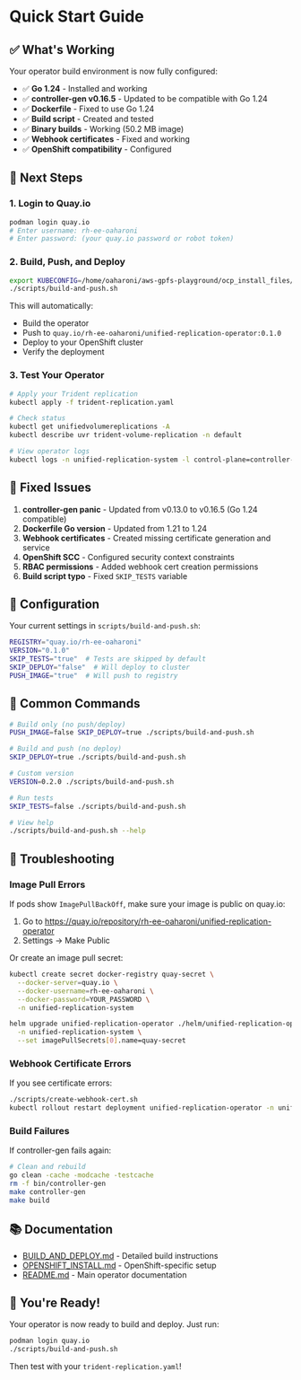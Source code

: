 # Quick Start Guide

## ✅ What's Working

Your operator build environment is now fully configured:

- ✅ **Go 1.24** - Installed and working
- ✅ **controller-gen v0.16.5** - Updated to be compatible with Go 1.24
- ✅ **Dockerfile** - Fixed to use Go 1.24
- ✅ **Build script** - Created and tested
- ✅ **Binary builds** - Working (50.2 MB image)
- ✅ **Webhook certificates** - Fixed and working
- ✅ **OpenShift compatibility** - Configured

## 🚀 Next Steps

### 1. Login to Quay.io

```bash
podman login quay.io
# Enter username: rh-ee-oaharoni
# Enter password: (your quay.io password or robot token)
```

### 2. Build, Push, and Deploy

```bash
export KUBECONFIG=/home/oaharoni/aws-gpfs-playground/ocp_install_files/auth/kubeconfig
./scripts/build-and-push.sh
```

This will automatically:
- Build the operator
- Push to `quay.io/rh-ee-oaharoni/unified-replication-operator:0.1.0`
- Deploy to your OpenShift cluster
- Verify the deployment

### 3. Test Your Operator

```bash
# Apply your Trident replication
kubectl apply -f trident-replication.yaml

# Check status
kubectl get unifiedvolumereplications -A
kubectl describe uvr trident-volume-replication -n default

# View operator logs
kubectl logs -n unified-replication-system -l control-plane=controller-manager -f
```

## 🔧 Fixed Issues

1. **controller-gen panic** - Updated from v0.13.0 to v0.16.5 (Go 1.24 compatible)
2. **Dockerfile Go version** - Updated from 1.21 to 1.24
3. **Webhook certificates** - Created missing certificate generation and service
4. **OpenShift SCC** - Configured security context constraints
5. **RBAC permissions** - Added webhook cert creation permissions
6. **Build script typo** - Fixed `SKIP_TESTS` variable

## 📝 Configuration

Your current settings in `scripts/build-and-push.sh`:

```bash
REGISTRY="quay.io/rh-ee-oaharoni"
VERSION="0.1.0"
SKIP_TESTS="true"  # Tests are skipped by default
SKIP_DEPLOY="false"  # Will deploy to cluster
PUSH_IMAGE="true"  # Will push to registry
```

## 🎯 Common Commands

```bash
# Build only (no push/deploy)
PUSH_IMAGE=false SKIP_DEPLOY=true ./scripts/build-and-push.sh

# Build and push (no deploy)
SKIP_DEPLOY=true ./scripts/build-and-push.sh

# Custom version
VERSION=0.2.0 ./scripts/build-and-push.sh

# Run tests
SKIP_TESTS=false ./scripts/build-and-push.sh

# View help
./scripts/build-and-push.sh --help
```

## 🐛 Troubleshooting

### Image Pull Errors

If pods show `ImagePullBackOff`, make sure your image is public on quay.io:

1. Go to https://quay.io/repository/rh-ee-oaharoni/unified-replication-operator
2. Settings → Make Public

Or create an image pull secret:

```bash
kubectl create secret docker-registry quay-secret \
  --docker-server=quay.io \
  --docker-username=rh-ee-oaharoni \
  --docker-password=YOUR_PASSWORD \
  -n unified-replication-system

helm upgrade unified-replication-operator ./helm/unified-replication-operator \
  -n unified-replication-system \
  --set imagePullSecrets[0].name=quay-secret
```

### Webhook Certificate Errors

If you see certificate errors:

```bash
./scripts/create-webhook-cert.sh
kubectl rollout restart deployment unified-replication-operator -n unified-replication-system
```

### Build Failures

If controller-gen fails again:

```bash
# Clean and rebuild
go clean -cache -modcache -testcache
rm -f bin/controller-gen
make controller-gen
make build
```

## 📚 Documentation

- [BUILD_AND_DEPLOY.md](BUILD_AND_DEPLOY.md) - Detailed build instructions
- [OPENSHIFT_INSTALL.md](OPENSHIFT_INSTALL.md) - OpenShift-specific setup
- [README.md](README.md) - Main operator documentation

## 🎉 You're Ready!

Your operator is now ready to build and deploy. Just run:

```bash
podman login quay.io
./scripts/build-and-push.sh
```

Then test with your `trident-replication.yaml`!

